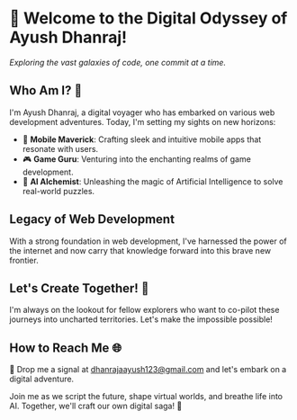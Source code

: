 # 🚀 Welcome to the Digital Odyssey of Ayush Dhanraj!

_Exploring the vast galaxies of code, one commit at a time._

## Who Am I? 🌟

I'm Ayush Dhanraj, a digital voyager who has embarked on various web development adventures. Today, I'm setting my sights on new horizons:

- 📱 **Mobile Maverick**: Crafting sleek and intuitive mobile apps that resonate with users.
- 🎮 **Game Guru**: Venturing into the enchanting realms of game development.
- 🤖 **AI Alchemist**: Unleashing the magic of Artificial Intelligence to solve real-world puzzles.

## Legacy of Web Development

With a strong foundation in web development, I've harnessed the power of the internet and now carry that knowledge forward into this brave new frontier.

## Let's Create Together! 🌌

I'm always on the lookout for fellow explorers who want to co-pilot these journeys into uncharted territories. Let's make the impossible possible!

## How to Reach Me 🌐

📧 Drop me a signal at dhanrajaayush123@gmail.com and let's embark on a digital adventure.

Join me as we script the future, shape virtual worlds, and breathe life into AI. Together, we'll craft our own digital saga! 🚁


<!---
Ayush-2001-Dhanraj/Ayush-2001-Dhanraj is a ✨ special ✨ repository because its `README.md` (this file) appears on your GitHub profile.
You can click the Preview link to take a look at your changes.
--->
